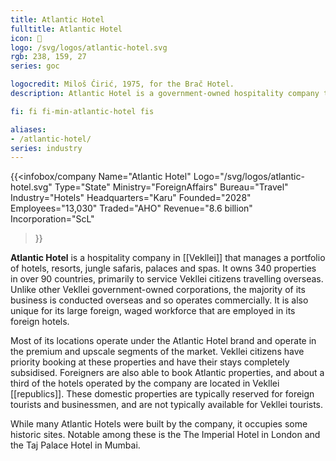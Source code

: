 ```yaml
---
title: Atlantic Hotel
fulltitle: Atlantic Hotel
icon: 🏨
logo: /svg/logos/atlantic-hotel.svg
rgb: 238, 159, 27
series: goc

logocredit: Miloš Ćirić, 1975, for the Brač Hotel.
description: Atlantic Hotel is a government-owned hospitality company that owns and operates hundreds of hotels for Vekllei citizens around the world.

fi: fi fi-min-atlantic-hotel fis

aliases:
- /atlantic-hotel/
series: industry
---
```


{{<infobox/company
	 Name="Atlantic Hotel"
	 Logo="/svg/logos/atlantic-hotel.svg"
	 Type="State"
	 Ministry="ForeignAffairs"
	 Bureau="Travel"
	 Industry="Hotels"
	 Headquarters="Karu"
	 Founded="2028"
	 Employees="13,030"
	 Traded="AHO"
	 Revenue="8.6 billion"
	 Incorporation="ScL"
 >}}

<span class="fi fi-min-atlantic-hotel fis"></span>  **Atlantic Hotel** is a hospitality company in [[Vekllei]] that manages a portfolio of hotels, resorts, jungle safaris, palaces and spas. It owns 340 properties in over 90 countries, primarily to service Vekllei citizens travelling overseas. Unlike other Vekllei government-owned corporations, the majority of its business is conducted overseas and so operates commercially. It is also unique for its large foreign, waged workforce that are employed in its foreign hotels.

Most of its locations operate under the Atlantic Hotel brand and operate in the premium and upscale segments of the market. Vekllei citizens have priority booking at these properties and have their stays completely subsidised. Foreigners are also able to book Atlantic properties, and about a third of the hotels operated by the company are located in Vekllei [[republics]]. These domestic properties are typically reserved for foreign tourists and businessmen, and are not typically available for Vekllei tourists.

While many Atlantic Hotels were built by the company, it occupies some historic sites. Notable among these is the The Imperial Hotel in London and the Taj Palace Hotel in Mumbai.
